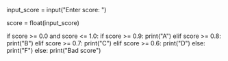 input_score = input("Enter score: ")

score = float(input_score)


if score >= 0.0 and score <= 1.0:
    if score >= 0.9:
        print("A")
    elif score >= 0.8:
        print("B")
    elif score >= 0.7:
        print("C")
    elif score >= 0.6:
        print("D")
    else:
        print("F")
else:
    print("Bad score")